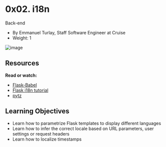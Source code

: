 0x02. i18n
==========

Back-end

-   By Emmanuel Turlay, Staff Software Engineer at Cruise
-   Weight: 1

![image](https://github.com/AsuweRich/alx-backend/assets/106776383/d12d438a-0bc3-414f-b755-4ceb928c1c83)

Resources
---------

**Read or watch:**

-   [Flask-Babel](https://flask-babel.tkte.ch/ "Flask-Babel")
-   [Flask i18n tutorial](https://blog.miguelgrinberg.com/post/the-flask-mega-tutorial-part-xiii-i18n-and-l10n "Flask i18n tutorial")
-   [pytz](https://pytz.sourceforge.net/ "pytz")

Learning Objectives
-------------------

-   Learn how to parametrize Flask templates to display different languages
-   Learn how to infer the correct locale based on URL parameters, user settings or request headers
-   Learn how to localize timestamps
